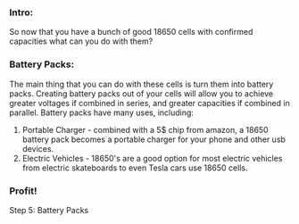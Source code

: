 ### Intro:
So now that you have a bunch of good 18650 cells with confirmed capacities what can you do with them?

### Battery Packs:
The main thing that you can do with these cells is turn them into battery packs. Creating battery packs out of your cells will allow you to achieve greater voltages if combined in series, and greater capacities if combined in parallel. Battery packs have many uses, including:
1. Portable Charger - combined with a 5$ chip from amazon, a 18650 battery pack becomes a portable charger for your phone and other usb devices.
2. Electric Vehicles - 18650's are a good option for most electric vehicles from electric skateboards to even Tesla cars use 18650 cells.

### Profit!
Step 5: Battery Packs
